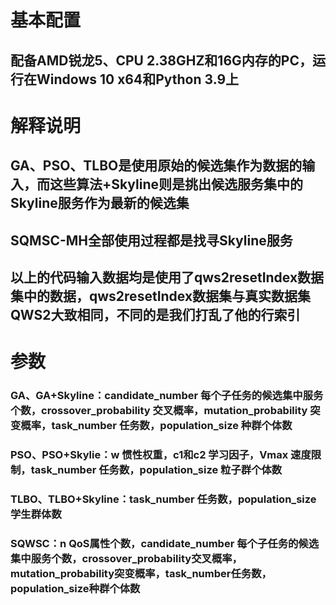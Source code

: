 # 基本配置
## 配备AMD锐龙5、CPU 2.38GHZ和16G内存的PC，运行在Windows 10 x64和Python 3.9上
# 解释说明
## GA、PSO、TLBO是使用原始的候选集作为数据的输入，而这些算法+Skyline则是挑出候选服务集中的Skyline服务作为最新的候选集
## SQMSC-MH全部使用过程都是找寻Skyline服务
## 以上的代码输入数据均是使用了qws2resetIndex数据集中的数据，qws2resetIndex数据集与真实数据集QWS2大致相同，不同的是我们打乱了他的行索引
# 参数
### GA、GA+Skyline：candidate_number 每个子任务的候选集中服务个数，crossover_probability 交叉概率，mutation_probability 突变概率，task_number 任务数，population_size 种群个体数
### PSO、PSO+Skylie：w 惯性权重，c1和c2 学习因子，Vmax 速度限制，task_number 任务数，population_size 粒子群个体数
### TLBO、TLBO+Skyline：task_number 任务数，population_size 学生群体数
### SQWSC：n QoS属性个数，candidate_number 每个子任务的候选集中服务个数，crossover_probability交叉概率，mutation_probability突变概率，task_number任务数，population_size种群个体数
